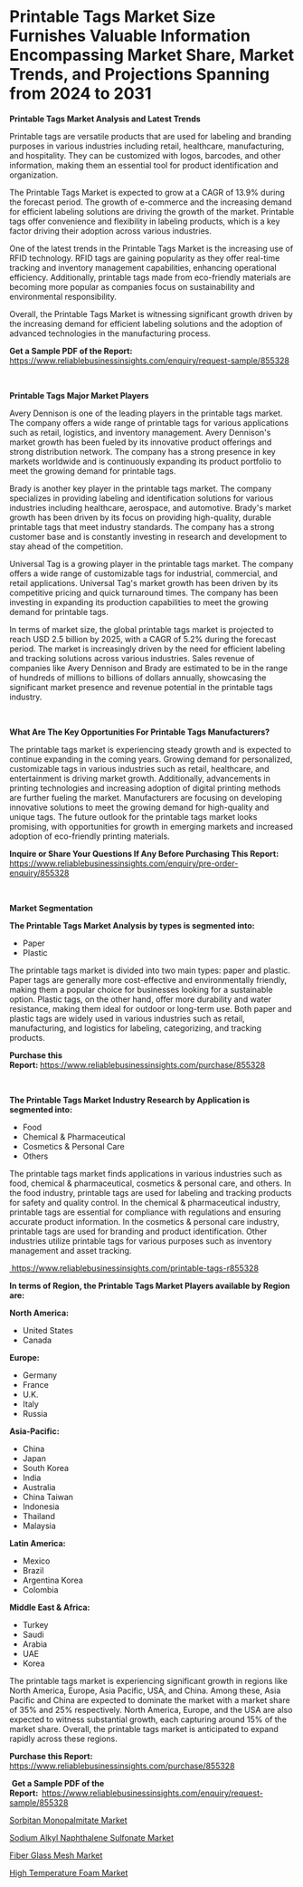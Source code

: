 <p><h1>Printable Tags Market Size Furnishes Valuable Information Encompassing Market Share, Market Trends, and Projections Spanning from 2024 to 2031</h1></p><p><strong>Printable Tags Market Analysis and Latest Trends</strong></p>
<p><p>Printable tags are versatile products that are used for labeling and branding purposes in various industries including retail, healthcare, manufacturing, and hospitality. They can be customized with logos, barcodes, and other information, making them an essential tool for product identification and organization.</p><p>The Printable Tags Market is expected to grow at a CAGR of 13.9% during the forecast period. The growth of e-commerce and the increasing demand for efficient labeling solutions are driving the growth of the market. Printable tags offer convenience and flexibility in labeling products, which is a key factor driving their adoption across various industries.</p><p>One of the latest trends in the Printable Tags Market is the increasing use of RFID technology. RFID tags are gaining popularity as they offer real-time tracking and inventory management capabilities, enhancing operational efficiency. Additionally, printable tags made from eco-friendly materials are becoming more popular as companies focus on sustainability and environmental responsibility.</p><p>Overall, the Printable Tags Market is witnessing significant growth driven by the increasing demand for efficient labeling solutions and the adoption of advanced technologies in the manufacturing process.</p></p>
<p><strong>Get a Sample PDF of the Report:&nbsp;</strong> <a href="https://www.reliablebusinessinsights.com/enquiry/request-sample/855328">https://www.reliablebusinessinsights.com/enquiry/request-sample/855328</a></p>
<p>&nbsp;</p>
<p><strong>Printable Tags Major Market Players</strong></p>
<p><p>Avery Dennison is one of the leading players in the printable tags market. The company offers a wide range of printable tags for various applications such as retail, logistics, and inventory management. Avery Dennison's market growth has been fueled by its innovative product offerings and strong distribution network. The company has a strong presence in key markets worldwide and is continuously expanding its product portfolio to meet the growing demand for printable tags.</p><p>Brady is another key player in the printable tags market. The company specializes in providing labeling and identification solutions for various industries including healthcare, aerospace, and automotive. Brady's market growth has been driven by its focus on providing high-quality, durable printable tags that meet industry standards. The company has a strong customer base and is constantly investing in research and development to stay ahead of the competition.</p><p>Universal Tag is a growing player in the printable tags market. The company offers a wide range of customizable tags for industrial, commercial, and retail applications. Universal Tag's market growth has been driven by its competitive pricing and quick turnaround times. The company has been investing in expanding its production capabilities to meet the growing demand for printable tags.</p><p>In terms of market size, the global printable tags market is projected to reach USD 2.5 billion by 2025, with a CAGR of 5.2% during the forecast period. The market is increasingly driven by the need for efficient labeling and tracking solutions across various industries. Sales revenue of companies like Avery Dennison and Brady are estimated to be in the range of hundreds of millions to billions of dollars annually, showcasing the significant market presence and revenue potential in the printable tags industry.</p></p>
<p>&nbsp;</p>
<p><strong>What Are The Key Opportunities For Printable Tags Manufacturers?</strong></p>
<p><p>The printable tags market is experiencing steady growth and is expected to continue expanding in the coming years. Growing demand for personalized, customizable tags in various industries such as retail, healthcare, and entertainment is driving market growth. Additionally, advancements in printing technologies and increasing adoption of digital printing methods are further fueling the market. Manufacturers are focusing on developing innovative solutions to meet the growing demand for high-quality and unique tags. The future outlook for the printable tags market looks promising, with opportunities for growth in emerging markets and increased adoption of eco-friendly printing materials.</p></p>
<p><strong>Inquire or Share Your Questions If Any Before Purchasing This Report:</strong> <a href="https://www.reliablebusinessinsights.com/enquiry/pre-order-enquiry/855328">https://www.reliablebusinessinsights.com/enquiry/pre-order-enquiry/855328</a></p>
<p>&nbsp;</p>
<p><strong>Market Segmentation</strong></p>
<p><strong>The Printable Tags Market Analysis by types is segmented into:</strong></p>
<p><ul><li>Paper</li><li>Plastic</li></ul></p>
<p><p>The printable tags market is divided into two main types: paper and plastic. Paper tags are generally more cost-effective and environmentally friendly, making them a popular choice for businesses looking for a sustainable option. Plastic tags, on the other hand, offer more durability and water resistance, making them ideal for outdoor or long-term use. Both paper and plastic tags are widely used in various industries such as retail, manufacturing, and logistics for labeling, categorizing, and tracking products.</p></p>
<p><strong>Purchase this Report:&nbsp;</strong><a href="https://www.reliablebusinessinsights.com/purchase/855328">https://www.reliablebusinessinsights.com/purchase/855328</a></p>
<p>&nbsp;</p>
<p><strong>The Printable Tags Market Industry Research by Application is segmented into:</strong></p>
<p><ul><li>Food</li><li>Chemical & Pharmaceutical</li><li>Cosmetics & Personal Care</li><li>Others</li></ul></p>
<p><p>The printable tags market finds applications in various industries such as food, chemical & pharmaceutical, cosmetics & personal care, and others. In the food industry, printable tags are used for labeling and tracking products for safety and quality control. In the chemical & pharmaceutical industry, printable tags are essential for compliance with regulations and ensuring accurate product information. In the cosmetics & personal care industry, printable tags are used for branding and product identification. Other industries utilize printable tags for various purposes such as inventory management and asset tracking.</p></p>
<p><a href="https://www.reliablebusinessinsights.com/printable-tags-r855328">&nbsp;https://www.reliablebusinessinsights.com/printable-tags-r855328</a></p>
<p><strong>In terms of Region, the Printable Tags Market Players available by Region are:</strong></p>
<p>
    <p> <strong> North America: </strong>
        <ul>
            <li>United States</li>
            <li>Canada</li>
        </ul>
        </p> 
    <p> <strong> Europe: </strong>
        <ul>
            <li>Germany</li>
            <li>France</li>
            <li>U.K.</li>
            <li>Italy</li>
            <li>Russia</li>
        </ul>
        </p> 
    <p> <strong> Asia-Pacific: </strong>
        <ul>
            <li>China</li>
            <li>Japan</li>
            <li>South Korea</li>
            <li>India</li>
            <li>Australia</li>
            <li>China Taiwan</li>
            <li>Indonesia</li>
            <li>Thailand</li>
            <li>Malaysia</li>
        </ul>
        </p> 
    <p> <strong> Latin America: </strong>
        <ul>
            <li>Mexico</li>
            <li>Brazil</li>
            <li>Argentina Korea</li>
            <li>Colombia</li>
        </ul>
        </p> 
    <p> <strong> Middle East & Africa: </strong>
        <ul>
            <li>Turkey</li>
            <li>Saudi</li>
            <li>Arabia</li>
            <li>UAE</li>
            <li>Korea</li>
        </ul>
    </p>
    </p>
<p><p>The printable tags market is experiencing significant growth in regions like North America, Europe, Asia Pacific, USA, and China. Among these, Asia Pacific and China are expected to dominate the market with a market share of 35% and 25% respectively. North America, Europe, and the USA are also expected to witness substantial growth, each capturing around 15% of the market share. Overall, the printable tags market is anticipated to expand rapidly across these regions.</p></p>
<p><strong>Purchase this Report: </strong><a href="https://www.reliablebusinessinsights.com/purchase/855328">https://www.reliablebusinessinsights.com/purchase/855328</a></p>
<p>&nbsp;<strong>Get a Sample PDF of the Report:&nbsp;&nbsp;</strong><a href="https://www.reliablebusinessinsights.com/enquiry/request-sample/855328">https://www.reliablebusinessinsights.com/enquiry/request-sample/855328</a></p>
<p><strong></strong></p>
<p><p><a href="https://github.com/RoccoManning/Market-Research-Report-List-6/blob/main/sorbitan-monopalmitate-market.md">Sorbitan Monopalmitate Market</a></p><p><a href="https://github.com/ranaacryptoaddmin/Market-Research-Report-List-1/blob/main/sodium-alkyl-naphthalene-sulfonate-market.md">Sodium Alkyl Naphthalene Sulfonate Market</a></p><p><a href="https://medium.com/@rebecca.smith5467/global-fiber-glass-mesh-market-size-and-market-trends-analysis-by-regional-outlook-competitive-6d758ee33c6e">Fiber Glass Mesh Market</a></p><p><a href="https://medium.com/@richard.james09789/global-high-temperature-foam-industry-types-applications-market-players-regional-growth-1b5bae80873a">High Temperature Foam Market</a></p></p>